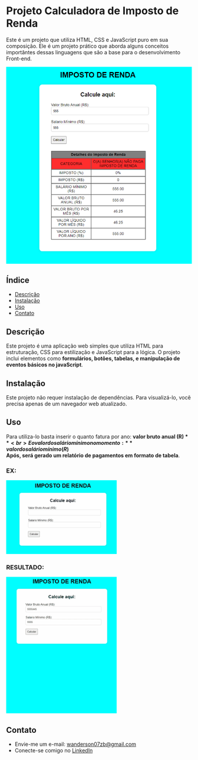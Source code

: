 # Projeto Calculadora de Imposto de Renda

Este é um projeto que utiliza HTML, CSS e JavaScript puro em sua composição. 
Ele é um projeto prático que aborda alguns conceitos importântes dessas linguagens
que são a base para o desenvolvimento Front-end.

![Imagem da Aplicação Gerando um Relatório](assets/imagemProjetoImpostoDeRenda.png)

## Índice

- [Descrição](#descrição)
- [Instalação](#instalação)
- [Uso](#uso)
- [Contato](#contato)

## Descrição

Este projeto é uma aplicação web simples que utiliza HTML para estruturação, CSS para estilização e JavaScript para a lógica. O projeto inclui elementos como **formulários, botões, tabelas, e manipulação de eventos básicos no javaScript**.

## Instalação

Este projeto não requer instalação de dependências. Para visualizá-lo, você precisa apenas de um navegador web atualizado.

## Uso

Para utiliza-lo basta inserir o quanto fatura por ano: **valor bruto anual (R$)** <br>
E o valor do salário mínimo no momento: **valor do salário mínimo (R$)** <br>
**Após, será gerado um relatório de pagamentos em formato de tabela**.

### EX:

![Gif de Inserção de valores](assets/CPT2407290107-300x200.gif)

### RESULTADO:
![Reultado do projeto](assets/CPT2407290127-300x370.gif)

## Contato

- Envie-me um e-mail: [wanderson07zb@gmail.com](wanderson07zb@gmail.com)
- Conecte-se comigo no [LinkedIn](https://www.linkedin.com/in/wanderson-aguiar-5b05a231b)
